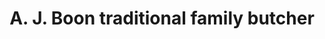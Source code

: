 ---
title: "A. J. Boon traditional family butcher"
url: /chelford/a-j-boon-traditional-family-butcher/
shop: butcher
---